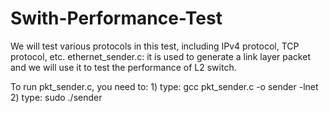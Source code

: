 Swith-Performance-Test
======================
We will test various protocols in this test, including IPv4 protocol, TCP protocol, etc. 
ethernet_sender.c: it is used to generate a link layer packet and we will use it to test the performance of L2 switch.

To run pkt_sender.c, you need to: 1) type: gcc pkt_sender.c -o sender -lnet
                                  2) type: sudo ./sender

